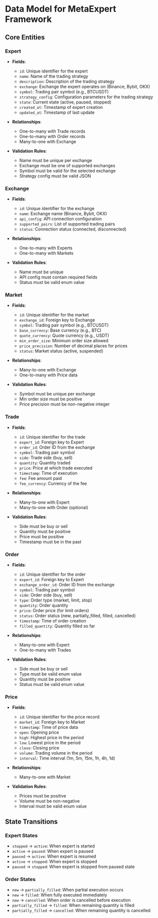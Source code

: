 # Data Model for MetaExpert Framework

## Core Entities

### Expert
- **Fields**:
  - `id`: Unique identifier for the expert
  - `name`: Name of the trading strategy
  - `description`: Description of the trading strategy
  - `exchange`: Exchange the expert operates on (Binance, Bybit, OKX)
  - `symbol`: Trading pair symbol (e.g., BTCUSDT)
  - `strategy_config`: Configuration parameters for the trading strategy
  - `state`: Current state (active, paused, stopped)
  - `created_at`: Timestamp of expert creation
  - `updated_at`: Timestamp of last update

- **Relationships**:
  - One-to-many with Trade records
  - One-to-many with Order records
  - Many-to-one with Exchange

- **Validation Rules**:
  - Name must be unique per exchange
  - Exchange must be one of supported exchanges
  - Symbol must be valid for the selected exchange
  - Strategy config must be valid JSON

### Exchange
- **Fields**:
  - `id`: Unique identifier for the exchange
  - `name`: Exchange name (Binance, Bybit, OKX)
  - `api_config`: API connection configuration
  - `supported_pairs`: List of supported trading pairs
  - `status`: Connection status (connected, disconnected)

- **Relationships**:
  - One-to-many with Experts
  - One-to-many with Markets

- **Validation Rules**:
  - Name must be unique
  - API config must contain required fields
  - Status must be valid enum value

### Market
- **Fields**:
  - `id`: Unique identifier for the market
  - `exchange_id`: Foreign key to Exchange
  - `symbol`: Trading pair symbol (e.g., BTCUSDT)
  - `base_currency`: Base currency (e.g., BTC)
  - `quote_currency`: Quote currency (e.g., USDT)
  - `min_order_size`: Minimum order size allowed
  - `price_precision`: Number of decimal places for prices
  - `status`: Market status (active, suspended)

- **Relationships**:
  - Many-to-one with Exchange
  - One-to-many with Price data

- **Validation Rules**:
  - Symbol must be unique per exchange
  - Min order size must be positive
  - Price precision must be non-negative integer

### Trade
- **Fields**:
  - `id`: Unique identifier for the trade
  - `expert_id`: Foreign key to Expert
  - `order_id`: Order ID from the exchange
  - `symbol`: Trading pair symbol
  - `side`: Trade side (buy, sell)
  - `quantity`: Quantity traded
  - `price`: Price at which trade executed
  - `timestamp`: Time of execution
  - `fee`: Fee amount paid
  - `fee_currency`: Currency of the fee

- **Relationships**:
  - Many-to-one with Expert
  - Many-to-one with Order (optional)

- **Validation Rules**:
  - Side must be buy or sell
  - Quantity must be positive
  - Price must be positive
  - Timestamp must be in the past

### Order
- **Fields**:
  - `id`: Unique identifier for the order
  - `expert_id`: Foreign key to Expert
  - `exchange_order_id`: Order ID from the exchange
  - `symbol`: Trading pair symbol
  - `side`: Order side (buy, sell)
  - `type`: Order type (market, limit, stop)
  - `quantity`: Order quantity
  - `price`: Order price (for limit orders)
  - `status`: Order status (new, partially_filled, filled, cancelled)
  - `timestamp`: Time of order creation
  - `filled_quantity`: Quantity filled so far

- **Relationships**:
  - Many-to-one with Expert
  - One-to-many with Trades

- **Validation Rules**:
  - Side must be buy or sell
  - Type must be valid enum value
  - Quantity must be positive
  - Status must be valid enum value

### Price
- **Fields**:
  - `id`: Unique identifier for the price record
  - `market_id`: Foreign key to Market
  - `timestamp`: Time of price data
  - `open`: Opening price
  - `high`: Highest price in the period
  - `low`: Lowest price in the period
  - `close`: Closing price
  - `volume`: Trading volume in the period
  - `interval`: Time interval (1m, 5m, 15m, 1h, 4h, 1d)

- **Relationships**:
  - Many-to-one with Market

- **Validation Rules**:
  - Prices must be positive
  - Volume must be non-negative
  - Interval must be valid enum value

## State Transitions

### Expert States
- `stopped` → `active`: When expert is started
- `active` → `paused`: When expert is paused
- `paused` → `active`: When expert is resumed
- `active` → `stopped`: When expert is stopped
- `paused` → `stopped`: When expert is stopped from paused state

### Order States
- `new` → `partially_filled`: When partial execution occurs
- `new` → `filled`: When fully executed immediately
- `new` → `cancelled`: When order is cancelled before execution
- `partially_filled` → `filled`: When remaining quantity is filled
- `partially_filled` → `cancelled`: When remaining quantity is cancelled